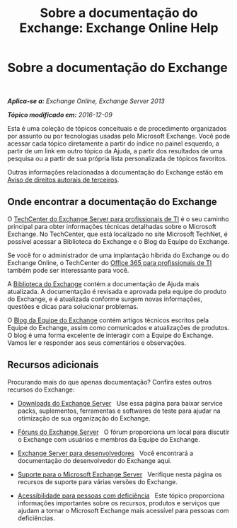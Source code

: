 ﻿---
title: 'Sobre a documentação do Exchange: Exchange Online Help'
TOCTitle: Sobre a documentação do Exchange
ms:assetid: cbc07e0d-2884-4e5d-8065-39b7f6299b9b
ms:mtpsurl: https://technet.microsoft.com/pt-br/library/Dd351146(v=EXCHG.150)
ms:contentKeyID: 50484801
ms.date: 04/23/2018
mtps_version: v=EXCHG.150
ms.translationtype: HT
---

# Sobre a documentação do Exchange

 

_**Aplica-se a:** Exchange Online, Exchange Server 2013_

_**Tópico modificado em:** 2016-12-09_

Esta é uma coleção de tópicos conceituais e de procedimento organizados por assunto ou por tecnologias usadas pelo Microsoft Exchange. Você pode acessar cada tópico diretamente a partir do índice no painel esquerdo, a partir de um link em outro tópico da Ajuda, a partir dos resultados de uma pesquisa ou a partir de sua própria lista personalizada de tópicos favoritos.

Outras informações relacionadas à documentação do Exchange estão em [Aviso de direitos autorais de terceiros](third-party-copyright-notices-exchange-2013-help.md).

## Onde encontrar a documentação do Exchange

O [TechCenter do Exchange Server para profissionais de TI](https://go.microsoft.com/fwlink/p/?linkid=34165) é o seu caminho principal para obter informações técnicas detalhadas sobre o Microsoft Exchange. No TechCenter, que está localizado no site Microsoft TechNet, é possível acessar a Biblioteca do Exchange e o Blog da Equipe do Exchange.

Se você for o administrador de uma implantação híbrida do Exchange ou do Exchange Online, o TechCenter do [Office 365 para profissionais de TI](https://go.microsoft.com/fwlink/p/?linkid=282341) também pode ser interessante para você.

A [Biblioteca do Exchange](https://go.microsoft.com/fwlink/p/?linkid=82055) contém a documentação de Ajuda mais atualizada. A documentação é revisada e aprovada pela equipe do produto do Exchange, e é atualizada conforme surgem novas informações, questões e dicas para solucionar problemas.

O [Blog da Equipe do Exchange](https://go.microsoft.com/fwlink/p/?linkid=178595) contém artigos técnicos escritos pela Equipe do Exchange, assim como comunicados e atualizações de produtos. O blog é uma forma excelente de interagir com a Equipe do Exchange. Vamos ler e responder aos seus comentários e observações.

## Recursos adicionais

Procurando mais do que apenas documentação? Confira estes outros recursos do Exchange:

  - [Downloads do Exchange Server](https://go.microsoft.com/fwlink/p/?linkid=179447)   Use essa página para baixar service packs, suplementos, ferramentas e softwares de teste para ajudar na otimização de sua organização do Exchange.

  - [Fóruns do Exchange Server](https://go.microsoft.com/fwlink/p/?linkid=60612)   O fórum proporciona um local para discutir o Exchange com usuários e membros da Equipe do Exchange.

  - [Exchange Server para desenvolvedores](https://go.microsoft.com/fwlink/p/?linkid=24705)   Você encontrará a documentação do desenvolvedor do Exchange aqui.

  - [Suporte para o Microsoft Exchange Server](https://go.microsoft.com/fwlink/p/?linkid=283967)   Verifique nesta página os recursos de suporte para várias versões do Exchange.

  - [Acessibilidade para pessoas com deficiência](accessibility-for-people-with-disabilities-exchange-2013-help.md)   Este tópico proporciona informações importantes sobre os recursos, produtos e serviços que ajudam a tornar o Microsoft Exchange mais acessível para pessoas com deficiências.

